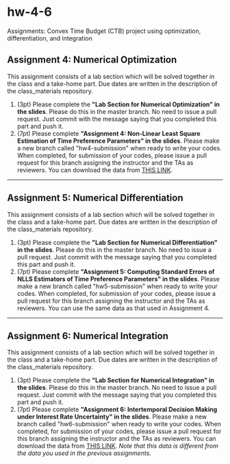 # hw-4-6
Assignments: Convex Time Budget (CTB) project using optimization, differentiation, and integration

## Assignment 4: Numerical Optimization
This assignment consists of a lab section which will be solved together in the class and a take-home part. Due dates are written in the description of the class_materials repository.

1. (3pt) Please complete the **"Lab Section for Numerical Optimization" in the slides**. Please do this in the master branch. No need to issue a pull request. Just commit with the message saying that you completed this part and push it.
1. (7pt) Please complete **"Assignment 4: Non-Linear Least Square Estimation of Time Preference Parameters" in the slides**. Please make a new branch called "hw4-submission" when ready to write your codes. When completed, for submission of your codes, please issue a pull request for this branch assigning the instructor and the TAs as reviewers. You can download the data from [THIS LINK](https://www.dropbox.com/s/m9tuw3v4671y34g/ctb_sample.dta?dl=0).

---
## Assignment 5: Numerical Differentiation
This assignment consists of a lab section which will be solved together in the class and a take-home part. Due dates are written in the description of the class_materials repository. 

1. (3pt) Please complete the **"Lab Section for Numerical Differentiation" in the slides**. Please do this in the master branch. No need to issue a pull request. Just commit with the message saying that you completed this part and push it.
1. (7pt) Please complete **"Assignment 5: Computing Standard Errors of NLLS Estimators of Time Preference Parameters" in the slides**. Please make a new branch called "hw5-submission" when ready to write your codes. When completed, for submission of your codes, please issue a pull request for this branch assigning the instructor and the TAs as reviewers. You can use the same data as that used in Assignment 4. 

---
## Assignment 6: Numerical Integration
This assignment consists of a lab section which will be solved together in the class and a take-home part. Due dates are written in the description of the class_materials repository. 

1. (3pt) Please complete the **"Lab Section for Numerical Integration" in the slides**. Please do this in the master branch. No need to issue a pull request. Just commit with the message saying that you completed this part and push it.
1. (7pt) Please complete **"Assignment 6: Intertemporal Decision Making under Interest Rate Uncertainty" in the slides**. Please make a new branch called "hw6-submission" when ready to write your codes. When completed, for submission of your codes, please issue a pull request for this branch assigning the instructor and the TAs as reviewers. You can download the data from [THIS LINK](https://www.dropbox.com/s/bitu93ejbt1ng7o/ctb_sample_new.dta?dl=0). *Note that this data is different from the data you used in the previous assignments.*
